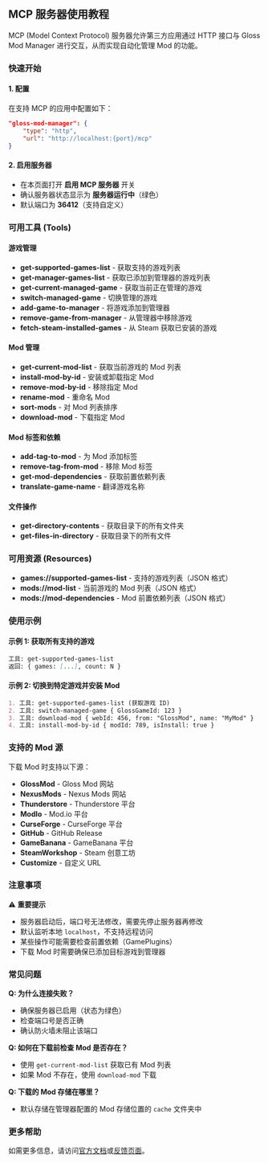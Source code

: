 ## MCP 服务器使用教程

MCP (Model Context Protocol) 服务器允许第三方应用通过 HTTP 接口与 Gloss Mod Manager 进行交互，从而实现自动化管理 Mod 的功能。

### 快速开始

#### 1. 配置
在支持 MCP 的应用中配置如下：

```json
"gloss-mod-manager": {
    "type": "http",
    "url": "http://localhost:{port}/mcp"
}
```

#### 2. 启用服务器
- 在本页面打开 **启用 MCP 服务器** 开关
- 确认服务器状态显示为 **服务器运行中**（绿色）
- 默认端口为 **36412**（支持自定义）

### 可用工具 (Tools)

#### 游戏管理
- **get-supported-games-list** - 获取支持的游戏列表
- **get-manager-games-list** - 获取已添加到管理器的游戏列表
- **get-current-managed-game** - 获取当前正在管理的游戏
- **switch-managed-game** - 切换管理的游戏
- **add-game-to-manager** - 将游戏添加到管理器
- **remove-game-from-manager** - 从管理器中移除游戏
- **fetch-steam-installed-games** - 从 Steam 获取已安装的游戏

#### Mod 管理
- **get-current-mod-list** - 获取当前游戏的 Mod 列表
- **install-mod-by-id** - 安装或卸载指定 Mod
- **remove-mod-by-id** - 移除指定 Mod
- **rename-mod** - 重命名 Mod
- **sort-mods** - 对 Mod 列表排序
- **download-mod** - 下载指定 Mod

#### Mod 标签和依赖
- **add-tag-to-mod** - 为 Mod 添加标签
- **remove-tag-from-mod** - 移除 Mod 标签
- **get-mod-dependencies** - 获取前置依赖列表
- **translate-game-name** - 翻译游戏名称

#### 文件操作
- **get-directory-contents** - 获取目录下的所有文件夹
- **get-files-in-directory** - 获取目录下的所有文件

### 可用资源 (Resources)

- **games://supported-games-list** - 支持的游戏列表（JSON 格式）
- **mods://mod-list** - 当前游戏的 Mod 列表（JSON 格式）
- **mods://mod-dependencies** - Mod 前置依赖列表（JSON 格式）

### 使用示例

#### 示例 1: 获取所有支持的游戏
```md
工具: get-supported-games-list
返回: { games: [...], count: N }
```

#### 示例 2: 切换到特定游戏并安装 Mod
```md
1. 工具: get-supported-games-list (获取游戏 ID)
2. 工具: switch-managed-game { GlossGameId: 123 }
3. 工具: download-mod { webId: 456, from: "GlossMod", name: "MyMod" }
4. 工具: install-mod-by-id { modId: 789, isInstall: true }
```

### 支持的 Mod 源

下载 Mod 时支持以下源：
- **GlossMod** - Gloss Mod 网站
- **NexusMods** - Nexus Mods 网站
- **Thunderstore** - Thunderstore 平台
- **ModIo** - Mod.io 平台
- **CurseForge** - CurseForge 平台
- **GitHub** - GitHub Release
- **GameBanana** - GameBanana 平台
- **SteamWorkshop** - Steam 创意工坊
- **Customize** - 自定义 URL

### 注意事项

⚠️ **重要提示**
- 服务器启动后，端口号无法修改，需要先停止服务器再修改
- 默认监听本地 `localhost`，不支持远程访问
- 某些操作可能需要检查前置依赖（GamePlugins）
- 下载 Mod 时需要确保已添加目标游戏到管理器

### 常见问题

**Q: 为什么连接失败？**
- 确保服务器已启用（状态为绿色）
- 检查端口号是否正确
- 确认防火墙未阻止该端口

**Q: 如何在下载前检查 Mod 是否存在？**
- 使用 `get-current-mod-list` 获取已有 Mod 列表
- 如果 Mod 不存在，使用 `download-mod` 下载

**Q: 下载的 Mod 存储在哪里？**
- 默认存储在管理器配置的 Mod 存储位置的 `cache` 文件夹中

### 更多帮助

如需更多信息，请访问[官方文档](https://gmm.aoe.top/)或[反馈页面](https://github.com/GlossMod/Gloss-Mod-Manager/issues)。
